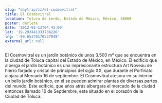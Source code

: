 ```yaml
---
slug: "daytrip/zz/el-cosmovitral"
title: El Cosmovitral
location: Toluca de Lerdo, Estado de México, México, 50069
poster: derlete
date: '2012-01-13T04:41:00'
lat: '19.293441333736226'
lng: '-99.65370170537949'
external_url: null
---
```


El Cosmovitral es un jardín botánico de unos 3.500 m² que se encuentra en la ciudad de Toluca capital del Estado de México, en México. El edificio que alberga el jardín botánico es una impresionante estructura Art Noveau de hierro forjado y cristal de principios del siglo XX, que durante el Porfiriato alojara al Mercado 16 de septiembre. El Cosmovitral atesora en su interior un bello jardín botánico, en él se pueden admirar plantas de diversas partes del mundo. Este edificio, que años atrás albergara el mercado de la ciudad entonces llamado 16 de Septiembre, esta situado en el corazón de la Ciudad de Toluca.
